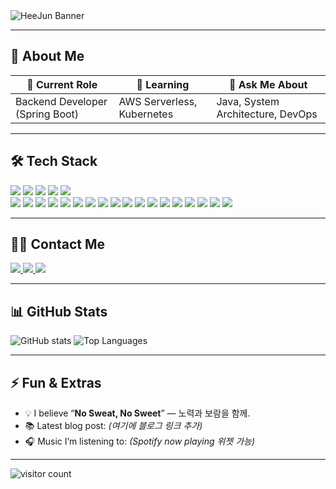 <!-- 헤더 배너 -->
<img src="https://capsule-render.vercel.app/api?type=waving&color=auto&height=180&text=HeeJun&animation=twinkling&fontColor=000000&fontSize=60" alt="HeeJun Banner"/>

---

## 👋 About Me

| 🔭 Current Role | 🌱 Learning | 💬 Ask Me About |
|------------------|-------------|------------------|
| Backend Developer (Spring Boot) | AWS Serverless, Kubernetes | Java, System Architecture, DevOps |

---

## 🛠️ Tech Stack

<img src="https://img.shields.io/badge/java-%23ED8B00.svg?style=for-the-badge&logo=openjdk&logoColor=white"/> <img src="https://img.shields.io/badge/spring-%236DB33F.svg?style=for-the-badge&logo=spring&logoColor=white"/> <img src="https://img.shields.io/badge/AWS-%23FF9900.svg?style=for-the-badge&logo=amazon-aws&logoColor=white"/> <img src="https://img.shields.io/badge/Amazon%20S3-FF9900?style=for-the-badge&logo=amazons3&logoColor=white"/> <img src="https://img.shields.io/badge/mysql-4479A1.svg?style=for-the-badge&logo=mysql&logoColor=white"/>
<br/>
<img src="https://img.shields.io/badge/docker-%230db7ed.svg?style=for-the-badge&logo=docker&logoColor=white"/>
<img src="https://img.shields.io/badge/git-%23F05033.svg?style=for-the-badge&logo=git&logoColor=white"/>
<img src="https://img.shields.io/badge/github-%23121011.svg?style=for-the-badge&logo=github&logoColor=white"/>
<img src="https://img.shields.io/badge/figma-%23F24E1E.svg?style=for-the-badge&logo=figma&logoColor=white"/>
<img src="https://img.shields.io/badge/Notion-%23000000.svg?style=for-the-badge&logo=notion&logoColor=white"/>
<img src="https://img.shields.io/badge/JWT-black?style=for-the-badge&logo=JSON%20web%20tokens"/>
<img src="https://img.shields.io/badge/react-%2320232a.svg?style=for-the-badge&logo=react&logoColor=%2361DAFB"/>
<img src="https://img.shields.io/badge/netlify-%23000000.svg?style=for-the-badge&logo=netlify&logoColor=#00C7B7"/>
<img src="https://img.shields.io/badge/Oracle-F80000?style=for-the-badge&logo=oracle&logoColor=white"/>
<img src="https://img.shields.io/badge/IntelliJIDEA-000000.svg?style=for-the-badge&logo=intellij-idea&logoColor=white"/>
<img src="https://img.shields.io/badge/jupyter-%23FA0F00.svg?style=for-the-badge&logo=jupyter&logoColor=white"/>
<img src="https://img.shields.io/badge/Visual%20Studio%20Code-0078d7.svg?style=for-the-badge&logo=visual-studio-code&logoColor=white"/>
<img src="https://img.shields.io/badge/javascript-%23323330.svg?style=for-the-badge&logo=javascript&logoColor=%23F7DF1E"/>
<img src="https://img.shields.io/badge/python-3670A0?style=for-the-badge&logo=python&logoColor=ffdd54"/>
<img src="https://img.shields.io/badge/Ubuntu-E95420?style=for-the-badge&logo=ubuntu&logoColor=white"/>
<img src="https://img.shields.io/badge/Gradle-02303A.svg?style=for-the-badge&logo=Gradle&logoColor=white"/>
<img src="https://img.shields.io/badge/Prometheus-E6522C?style=for-the-badge&logo=Prometheus&logoColor=white"/>
<img src="https://img.shields.io/badge/-Swagger-%23Clojure?style=for-the-badge&logo=swagger&logoColor=white"/>


---

## 🧑‍💻 Contact Me

<a href="https://unijun.notion.site/No-Sweat-No-Sweet-01d2bf9ab33b44b38d0e59580fd1dcf6">
  <img src="https://img.shields.io/badge/Notion-%23000000.svg?style=for-the-badge&logo=notion&logoColor=white"/>
</a>
<a href="mailto:unijun0109@gmail.com">
  <img src="https://img.shields.io/badge/Gmail-EA4335?style=flat-square&logo=Gmail&logoColor=white"/>
</a>
<a href="https://www.instagram.com/uni_j_uni/">
  <img src="https://img.shields.io/badge/Instagram-E4405F?style=flat-square&logo=Instagram&logoColor=white"/>
</a>

---

## 📊 GitHub Stats

<img src="https://github-readme-stats.vercel.app/api?username=uni-j-uni&show_icons=true&theme=default&hide_border=true" alt="GitHub stats"/>
<img src="https://github-readme-stats.vercel.app/api/top-langs/?username=uni-j-uni&layout=compact&theme=default&hide_border=true" alt="Top Languages"/>

---

## ⚡ Fun & Extras

- 💡 I believe “**No Sweat, No Sweet**” — 노력과 보람을 함께.
- 📚 Latest blog post: *(여기에 블로그 링크 추가)*
- 🎧 Music I’m listening to: *(Spotify now playing 위젯 가능)*

---

<img src="https://profile-counter.glitch.me/{uni-j-uni}/count.svg" alt="visitor count"/>
